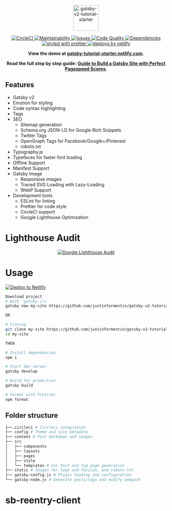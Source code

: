 <p align="center">
  <a href="https://github.com/justinformentin/gatsby-v2-tutorial-starter">
    <img
      src="https://i.imgur.com/mW3HLrn.png"
      height="80"
      alt="gatsby-v2-tutorial-starter"
      title="Gatsby v2 Tutorial Starter"
    />
  </a>
</p>

<p align="center">
  <a href="https://circleci.com/gh/justinformentin/gatsby-v2-tutorial-starter">
    <img
      src="https://circleci.com/gh/justinformentin/gatsby-v2-tutorial-starter.svg?style=svg"
      alt="CircleCI"
    />
  </a>
  <a href="https://codeclimate.com/github/justinformentin/gatsby-v2-tutorial-starter">
    <img
      src="https://codeclimate.com/github/justinformentin/gatsby-v2-tutorial-starter/badges/gpa.svg"
      alt="Maintainability"
    />
  </a>
  <a href="https://codeclimate.com/github/justinformentin/gatsby-v2-tutorial-starter">
    <img
      src="https://codeclimate.com/github/justinformentin/gatsby-v2-tutorial-starter/badges/issue_count.svg"
      alt="Issues"
    />
  </a>
  <a href="https://www.codacy.com/app/justinformentin/gatsby-v2-tutorial-starter?utm_source=github.com&amp;utm_medium=referral&amp;utm_content=justinformentin/gatsby-v2-tutorial-starter&amp;utm_campaign=Badge_Grade">
    <img
      src="https://api.codacy.com/project/badge/Grade/c910ab2b18a24dde80cfc05b73c908aa"
      alt="Code Quality"
    />
  </a>
  <a href="https://david-dm.org/justinformentin/gatsby-v2-tutorial-starter">
    <img
      src="https://img.shields.io/david/justinformentin/gatsby-v2-tutorial-starter.svg"
      alt="Dependencies"
    />
  </a>
  <a href="https://github.com/prettier/prettier">
    <img
      src="https://img.shields.io/badge/styled_with-prettier-ff69b4.svg"
      alt="styled with prettier"
    />
  </a>
  <a href="https://www.netlify.com">
    <img
      src="https://img.shields.io/badge/deploys%20by-netlify-00c7b7.svg"
      alt="deploys by netlify"
    />
  </a>
</p>

<p align="center">
  <strong>
    View the demo at <a href="https://gatsby-tutorial-starter.netlify.com">gatsby-tutorial-starter.netlify.com</a>.
  </strong>
</p>

<p align="center">
  <strong>
    Read the full step by step guide: <a href="https://justinformentin.com/guide-to-building-a-gatsby-site">Guide to Build a Gatsby Site with Perfect Pagespeed Scores</a></a>.
  </strong>
</p>

## Features

- Gatsby v2
- Emotion for styling
- Code syntax highlighting
- Tags
- SEO
  - Sitemap generation
  - Schema.org JSON-LD for Google Rich Snippets
  - Twitter Tags
  - OpenGraph Tags for Facebook/Google+/Pinterest
  - robots.txt
- Typography.js
- Typefaces for faster font loading
- Offline Support
- Manifest Support
- Gatsby Image
  - Responsive images
  - Traced SVG Loading with Lazy-Loading
  - WebP Support
- Development tools
  - ESLint for linting
  - Prettier for code style
  - CircleCI support
  - Google Lighthouse Optimization

# Lighthouse Audit

<p align="center">
  <a href="https://github.com/justinformentin/gatsby-v2-tutorial-starter">
    <img
      src="https://i.imgur.com/YOVC76X.png"
      alt="Google Lighthouse Audit"
      title="Google Lighthouse Audit"
    />
  </a>
</p>

# Usage

[![Deploy to Netlify](https://www.netlify.com/img/deploy/button.svg)](https://app.netlify.com/start/deploy?repository=https://github.com/justinformentin/gatsby-v2-tutorial-starter)

```bash
Download project
# With `gatsby-cli`
gatsby new my-site https://github.com/justinformentin/gatsby-v2-tutorial-starter

OR

# Cloning
git clone my-site https://github.com/justinformentin/gatsby-v2-tutorial-starter.git
cd my-site

THEN

# Install dependencies
npm i

# Start dev server
gatsby develop

# Build for production
gatsby build

# Format with Prettier
npm format

```

## Folder structure
```bash
├──.circleci # Circleci integration
├── config # Theme and site metadata
├── content # Post markdown and images
├── src
│   ├── components
│   ├── layouts
│   ├── pages
│   ├── style
│   └── templates # For Post and Tag page generation
├── static # Images for logo and favicon, and robots.txt
├── gatsby-config.js # Plugin loading and configuration
└── gatsby-node.js # Generate posts/tags and modify webpack
```
# sb-reentry-client
